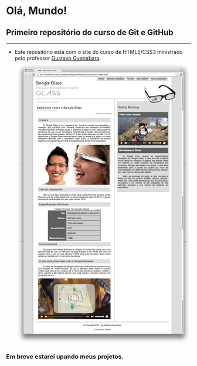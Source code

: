 # Olá, Mundo!
## Primeiro repositório do curso de Git e GitHub

--------------------------------------------------
- Este repositório está com o site do curso de HTML5/CSS3 ministrado pelo professor [Gustavo Guanabara](https://github.com/gustavoguanabara).
![OBRIGADO PROFESSOR!](https://github.com/elioigor/Ola-Mundo/blob/main/_interface/01-index.jpg)
### Em breve estarei upando meus projetos.